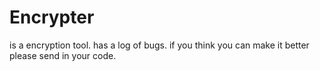 # Encrypter
is a encryption tool. has a log of bugs. if you think you can make it better please send in your code.
